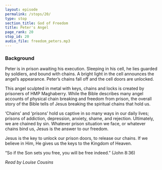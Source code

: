 ```yaml
---
layout: episode
permalink: /stops/20/
type: stop
section_title: God of Freedom
title: Peter's Angel
page_rank: 20
stop_id: 20
audio_file: freedom_peters.mp3
---
```


### Background

Peter is in prison awaiting his execution.  Sleeping in his cell, he lies guarded by soldiers, and bound with chains.  A bright light in the cell announces the angel’s appearance.  Peter’s chains fall off and the cell doors are unlocked.

This angel sculpted in metal with keys, chains and locks is created by prisoners of HMP Maghaberry. While the Bible describes many angel accounts of physical chain breaking and freedom from prison, the overall story of the Bible tells of Jesus breaking the spiritual chains that hold us.  

‘Chains’ and ‘prisons’ hold us captive in so many ways in our daily lives; prisons of addiction, depression, anxiety, shame, and rejection.  Ultimately, we are chained by sin.  Whatever prison situation we face, or whatever chains bind us, Jesus is the answer to our freedom.  

Jesus is the key to unlock our prison doors, to release our chains.  If we believe in Him, He gives us the keys to the Kingdom of Heaven.

“So if the Son sets you free, you will be free indeed.” (John 8:36)

_Read by Louise Cousins_
